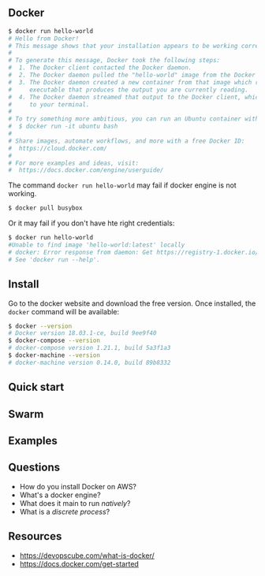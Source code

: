 ## Docker

```sh
$ docker run hello-world
# Hello from Docker!
# This message shows that your installation appears to be working correctly.
#
# To generate this message, Docker took the following steps:
#  1. The Docker client contacted the Docker daemon.
#  2. The Docker daemon pulled the "hello-world" image from the Docker Hub.
#  3. The Docker daemon created a new container from that image which runs the
#     executable that produces the output you are currently reading.
#  4. The Docker daemon streamed that output to the Docker client, which sent it
#     to your terminal.
#
# To try something more ambitious, you can run an Ubuntu container with:
#  $ docker run -it ubuntu bash
#
# Share images, automate workflows, and more with a free Docker ID:
#  https://cloud.docker.com/
#
# For more examples and ideas, visit:
#  https://docs.docker.com/engine/userguide/
```

The command `docker run hello-world` may fail if docker engine is not working.

```sh
$ docker pull busybox
```

Or it may fail if you don't have hte right credentials:

```sh
$ docker run hello-world
#Unable to find image 'hello-world:latest' locally
# docker: Error response from daemon: Get https://registry-1.docker.io/v2/library/hello-world/manifests/latest: unauthorized: incorrect username or password.
# See 'docker run --help'.
```

## Install

Go to the docker website and download the free version. Once installed, the `docker` command
will be available:

```sh
$ docker --version
# Docker version 18.03.1-ce, build 9ee9f40
$ docker-compose --version
# docker-compose version 1.21.1, build 5a3f1a3
$ docker-machine --version
# docker-machine version 0.14.0, build 89b8332
```

## Quick start

## Swarm

## Examples

## Questions

- How do you install Docker on AWS?
- What's a docker engine?
- What does it main to run *natively*?
- What is a *discrete process*?

## Resources

- https://devopscube.com/what-is-docker/
- https://docs.docker.com/get-started
